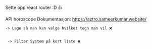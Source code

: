 
Sette opp react router :D 👍








API horoscope 
Dokumentasjon: https://aztro.sameerkumar.website/


    -> Lage så man kan velge hvilket tegn man vil ❌
    
    
     -> Filter System på kort liste ❌









